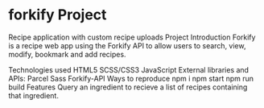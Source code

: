 # forkify Project

Recipe application with custom recipe uploads
Project Introduction
Forkify is a recipe web app using the Forkify API to allow users to search, view, modify, bookmark and add recipes.

Technologies used
HTML5
SCSS/CSS3
JavaScript
External libraries and APIs:
Parcel
Sass
Forkify-API
Ways to reproduce
npm i
npm start
npm run build
Features
Query an ingredient to recieve a list of recipes containing that ingredient.
